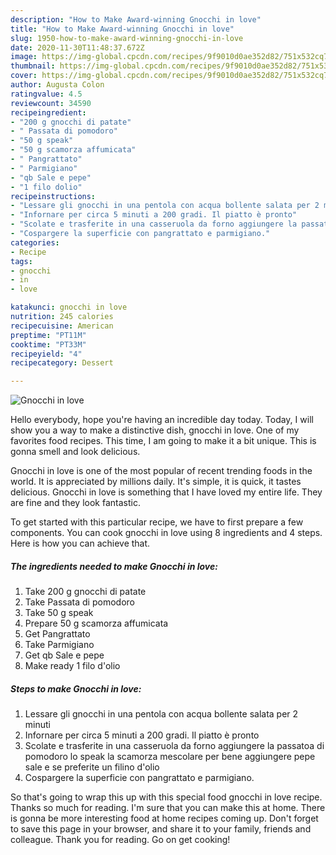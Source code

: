 ```yaml
---
description: "How to Make Award-winning Gnocchi in love"
title: "How to Make Award-winning Gnocchi in love"
slug: 1950-how-to-make-award-winning-gnocchi-in-love
date: 2020-11-30T11:48:37.672Z
image: https://img-global.cpcdn.com/recipes/9f9010d0ae352d82/751x532cq70/gnocchi-in-love-recipe-main-photo.jpg
thumbnail: https://img-global.cpcdn.com/recipes/9f9010d0ae352d82/751x532cq70/gnocchi-in-love-recipe-main-photo.jpg
cover: https://img-global.cpcdn.com/recipes/9f9010d0ae352d82/751x532cq70/gnocchi-in-love-recipe-main-photo.jpg
author: Augusta Colon
ratingvalue: 4.5
reviewcount: 34590
recipeingredient:
- "200 g gnocchi di patate"
- " Passata di pomodoro"
- "50 g speak"
- "50 g scamorza affumicata"
- " Pangrattato"
- " Parmigiano"
- "qb Sale e pepe"
- "1 filo dolio"
recipeinstructions:
- "Lessare gli gnocchi in una pentola con acqua bollente salata per 2 minuti"
- "Infornare per circa 5 minuti a 200 gradi. Il piatto è pronto"
- "Scolate e trasferite in una casseruola da forno aggiungere la passatoa di pomodoro lo speak la scamorza mescolare per bene aggiungere pepe sale e se preferite un filino d&#39;olio"
- "Cospargere la superficie con pangrattato e parmigiano."
categories:
- Recipe
tags:
- gnocchi
- in
- love

katakunci: gnocchi in love 
nutrition: 245 calories
recipecuisine: American
preptime: "PT11M"
cooktime: "PT33M"
recipeyield: "4"
recipecategory: Dessert

---
```



![Gnocchi in love](https://img-global.cpcdn.com/recipes/9f9010d0ae352d82/751x532cq70/gnocchi-in-love-recipe-main-photo.jpg)

Hello everybody, hope you're having an incredible day today. Today, I will show you a way to make a distinctive dish, gnocchi in love. One of my favorites food recipes. This time, I am going to make it a bit unique. This is gonna smell and look delicious.



Gnocchi in love is one of the most popular of recent trending foods in the world. It is appreciated by millions daily. It's simple, it is quick, it tastes delicious. Gnocchi in love is something that I have loved my entire life. They are fine and they look fantastic.


To get started with this particular recipe, we have to first prepare a few components. You can cook gnocchi in love using 8 ingredients and 4 steps. Here is how you can achieve that.

<!--inarticleads1-->

##### The ingredients needed to make Gnocchi in love:

1. Take 200 g gnocchi di patate
1. Take  Passata di pomodoro
1. Take 50 g speak
1. Prepare 50 g scamorza affumicata
1. Get  Pangrattato
1. Take  Parmigiano
1. Get qb Sale e pepe
1. Make ready 1 filo d&#39;olio




<!--inarticleads2-->

##### Steps to make Gnocchi in love:

1. Lessare gli gnocchi in una pentola con acqua bollente salata per 2 minuti
1. Infornare per circa 5 minuti a 200 gradi. Il piatto è pronto
1. Scolate e trasferite in una casseruola da forno aggiungere la passatoa di pomodoro lo speak la scamorza mescolare per bene aggiungere pepe sale e se preferite un filino d&#39;olio
1. Cospargere la superficie con pangrattato e parmigiano.




So that's going to wrap this up with this special food gnocchi in love recipe. Thanks so much for reading. I'm sure that you can make this at home. There is gonna be more interesting food at home recipes coming up. Don't forget to save this page in your browser, and share it to your family, friends and colleague. Thank you for reading. Go on get cooking!
